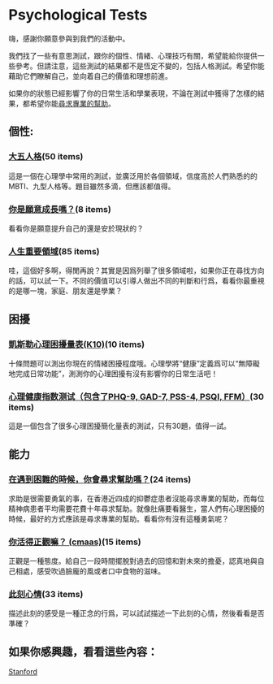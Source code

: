 # Psychological Tests

嗨，感謝你願意參與到我們的活動中。

我們找了一些有意思測試，跟你的個性、情緒、心理技巧有關，希望能給你提供一些參考。但請注意，這些測試的結果都不是恆定不變的，包括人格測試。希望你能藉助它們瞭解自己，並向着自己的價值和理想前進。

如果你的狀態已經影響了你的日常生活和學業表現，不論在測試中獲得了怎樣的結果，都希望你能[尋求專業的幫助](https://mxr612.github.io/SeekHelp.html)。

## 個性:

### [大五人格](https://treehole.hk/big5/)(50 items)

這是一個在心理學中常用的測試，並廣泛用於各個領域，信度高於人們熟悉的的MBTI、九型人格等。題目雖然多滴，但應該都值得。

<!--個性優勢(cerester stream 24條)-->

### [你是願意成長嗎？](https://treehole.hk/resources/growth-mindset/)(8 items)

看看你是願意提升自己的還是安於現狀的？

<!-- [巴納姆性格測試](https://treehole.hk/resources/barnum-personality-test/) -->

### [人生重要領域](https://ebp.gesedna.com/assessment/valueorientation)(85 items)

哇，這個好多啊，得閒再說？其實是因爲列舉了很多領域啦，如果你正在尋找方向的話，可以試一下。不同的價值可以引導人做出不同的判斷和行爲，看看你最重視的是哪一塊，家庭、朋友還是學業？

<!-- [(45)](https://ebp.gesedna.com/assessment/mindset) -->

<!-- [應對策略(50)](https://ebp.gesedna.com/assessment/cope) -->

<!-- [樂觀悲觀](https://ebp.gesedna.com/assessment/attribution) -->

<!-- [幽默類型](https://ebp.gesedna.com/assessment/humor/) -->

## 困擾

### [凱斯勒心理困擾量表(K10)](https://www.shallwetalk.hk/zh/mental-health-information/psychological-distress-test/)(10 items)

十條問題可以測出你現在的情緒困擾程度哦。心理學將“健康”定義爲可以“無障礙地完成日常功能”，測測你的心理困擾有沒有影響你的日常生活吧！

### [心理健康指数测试（包含了PHQ-9, GAD-7, PSS-4, PSQI, FFM）](https://ebp.gesedna.com/assessment/panelshort)(30 items)

這是一個包含了很多心理困擾簡化量表的測試，只有30題，值得一試。

<!-- [抑鬱&快樂 (PHQ-9+SHS)](https://treehole.hk/phq9-2/) -->

## 能力

### [在遇到困難的時候，你會尋求幫助嗎？](https://ebp.gesedna.com/assessment/helpseeking)(24 items)

求助是很需要勇氣的事，在香港近四成的抑鬱症患者沒能尋求專業的幫助，而每位精神病患者平均需要花費十年尋求幫助。就像肚痛要看醫生，當人們有心理困擾的時候，最好的方式應該是尋求專業的幫助。看看你有沒有這種勇氣呢？

### [你活得正觀嘛？ (cmaas)](https://treehole.hk/resources/mindfulness-test-cmaas/)(15 items)

正觀是一種態度。給自己一段時間擺脫對過去的回憶和對未來的擔憂，認真地與自己相處，感受吹過臉龐的風或者口中食物的滋味。

### [此刻心情](https://ebp.gesedna.com/assessment/moodidentifier)(33 items)

描述此刻的感受是一種正念的行爲，可以試試描述一下此刻的心情，然後看看是否準確？

<!-- [靜觀五因 (39)](https://ebp.gesedna.com/assessment/mindfulness-2) -->

## 如果你感興趣，看看這些內容：

[Stanford](https://sparqtools.org/measuringmobility-selector/)

<!-- [The Big Book of Blob Trees](https://www.taylorfrancis.com/books/mono/10.4324/9781351113397/big-book-blob-trees-pip-wilson-ian-long) -->
